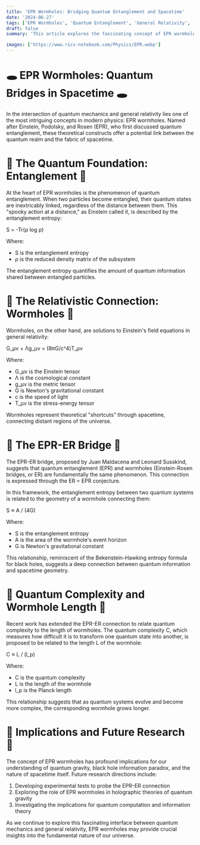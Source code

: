 ```yaml
---
title: 'EPR Wormholes: Bridging Quantum Entanglement and Spacetime'
date: '2024-06-27'
tags: ['EPR Wormholes', 'Quantum Entanglement', 'General Relativity', 'Quantum Gravity']
draft: false
summary: 'This article explores the fascinating concept of EPR wormholes, which connect quantum entanglement with the geometry of spacetime, potentially offering insights into quantum gravity.'

images: ['https://www.rics-notebook.com/Physics/EPR.webp']
---
```


# 🕳️ EPR Wormholes: Quantum Bridges in Spacetime 🕳️

In the intersection of quantum mechanics and general relativity lies one of the most intriguing concepts in modern physics: EPR wormholes. Named after Einstein, Podolsky, and Rosen (EPR), who first discussed quantum entanglement, these theoretical constructs offer a potential link between the quantum realm and the fabric of spacetime.

# 🧪 The Quantum Foundation: Entanglement 🧪

At the heart of EPR wormholes is the phenomenon of quantum entanglement. When two particles become entangled, their quantum states are inextricably linked, regardless of the distance between them. This "spooky action at a distance," as Einstein called it, is described by the entanglement entropy:

S = -Tr(ρ log ρ)

Where:
- S is the entanglement entropy
- ρ is the reduced density matrix of the subsystem

The entanglement entropy quantifies the amount of quantum information shared between entangled particles.

# 🌌 The Relativistic Connection: Wormholes 🌌

Wormholes, on the other hand, are solutions to Einstein's field equations in general relativity:

G_μν + Λg_μν = (8πG/c^4)T_μν

Where:
- G_μν is the Einstein tensor
- Λ is the cosmological constant
- g_μν is the metric tensor
- G is Newton's gravitational constant
- c is the speed of light
- T_μν is the stress-energy tensor

Wormholes represent theoretical "shortcuts" through spacetime, connecting distant regions of the universe.

# 🔗 The EPR-ER Bridge 🔗

The EPR-ER bridge, proposed by Juan Maldacena and Leonard Susskind, suggests that quantum entanglement (EPR) and wormholes (Einstein-Rosen bridges, or ER) are fundamentally the same phenomenon. This connection is expressed through the ER = EPR conjecture.

In this framework, the entanglement entropy between two quantum systems is related to the geometry of a wormhole connecting them:

S ≈ A / (4G)

Where:
- S is the entanglement entropy
- A is the area of the wormhole's event horizon
- G is Newton's gravitational constant

This relationship, reminiscent of the Bekenstein-Hawking entropy formula for black holes, suggests a deep connection between quantum information and spacetime geometry.

# 🧮 Quantum Complexity and Wormhole Length 🧮

Recent work has extended the EPR-ER connection to relate quantum complexity to the length of wormholes. The quantum complexity C, which measures how difficult it is to transform one quantum state into another, is proposed to be related to the length L of the wormhole:

C ≈ L / (l_p)

Where:
- C is the quantum complexity
- L is the length of the wormhole
- l_p is the Planck length

This relationship suggests that as quantum systems evolve and become more complex, the corresponding wormhole grows longer.

# 🔬 Implications and Future Research 🔬

The concept of EPR wormholes has profound implications for our understanding of quantum gravity, black hole information paradox, and the nature of spacetime itself. Future research directions include:

1. Developing experimental tests to probe the EPR-ER connection
2. Exploring the role of EPR wormholes in holographic theories of quantum gravity
3. Investigating the implications for quantum computation and information theory

As we continue to explore this fascinating interface between quantum mechanics and general relativity, EPR wormholes may provide crucial insights into the fundamental nature of our universe.